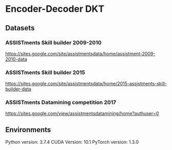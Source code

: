 # Encoder-Decoder DKT

## Datasets

### ASSISTments Skill builder 2009-2010

https://sites.google.com/site/assistmentsdata/home/assistment-2009-2010-data

### ASSISTments Skill builder 2015

<https://sites.google.com/site/assistmentsdata/home/2015-assistments-skill-builder-data>

### ASSISTments Datamining competition 2017

<https://sites.google.com/view/assistmentsdatamining/home?authuser=0>


## Environments

Python version: 3.7.4
CUDA Version: 10.1
PyTorch version: 1.3.0